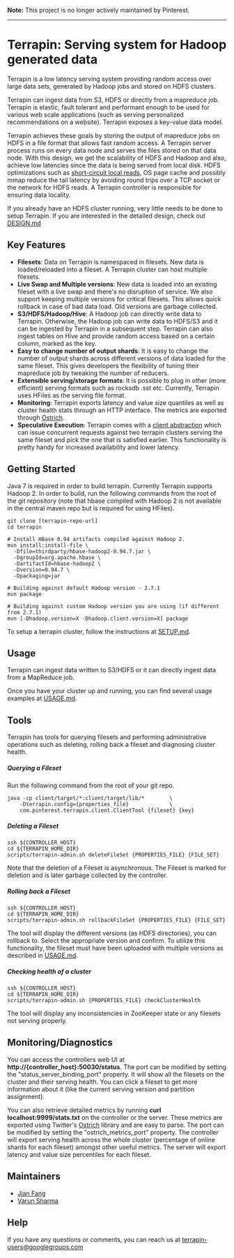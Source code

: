**Note:** This project is no longer actively maintained by Pinterest.

---

# Terrapin: Serving system for Hadoop generated data

Terrapin is a low latency serving system providing random
access over large data sets, generated by Hadoop jobs and
stored on HDFS clusters.

Terrapin can ingest data from S3, HDFS or directly from a mapreduce job.
Terrapin is elastic, fault tolerant and performant enough to be used for
various web scale applications (such as serving personalized recommendations
on a website). Terrapin exposes a key-value data model.

Terrapin achieves these goals by storing the output of mapreduce
jobs on HDFS in a file format that allows fast random access. A Terrapin
server process runs on every data node and serves the files stored
on that data node. With this design, we get the scalability of HDFS and Hadoop
and also, achieve low latencies since the data is being served
from local disk. HDFS optimizations such as [short-circuit local reads],
OS page cache and possibly mmap reduce the tail latency by avoiding
round trips over a TCP socket or the network for HDFS reads. A Terrapin controller
is responsible for ensuring data locality.

If you already have an HDFS cluster running, very little needs to be done to
setup Terrapin. If you are interested in the detailed design, check out [DESIGN.md](docs/DESIGN.md)

## Key Features

  - **Filesets**: Data on Terrapin is namespaced in filesets. New data is
loaded/reloaded into a fileset. A Terrapin cluster can host multiple filesets.
  - **Live Swap and Multiple versions**: New data is loaded into an existing
fileset with a live swap and there's no disruption of service. We also
support keeping multiple versions for critical filesets. This allows quick
rollback in case of bad data load. Old versions are garbage collected.
  - **S3/HDFS/Hadoop/Hive**: A Hadoop job can directly write data to Terrapin.
Otherwise, the Hadoop job can write data to HDFS/S3 and it can be ingested by
Terrapin in a subsequent step. Terrapin can also ingest tables on Hive and
provide random access based on a certain column, marked as the key.
  - **Easy to change number of output shards**: It is easy to change the number
of output shards across different versions of data loaded for the same fileset.
This gives developers the flexibility of tuning their mapreduce job by tweaking
the number of reducers.
  - **Extensible serving/storage formats**: It is possible to plug in other
(more efficient) serving formats such as rocksdb .sst etc. Currently, Terrapin
uses HFiles as the serving file format.
  - **Monitoring**: Terrapin exports latency and value size quantiles as well as
cluster health stats through an HTTP interface. The metrics are exported through
[Ostrich].
  - **Speculative Execution**: Terrapin comes with a [client abstraction] which can
issue concurrent requests against two terrapin clusters serving the same fileset and pick the
one that is satisfied earlier. This functionality is pretty handy for increased
availability and lower latency.

## Getting Started

Java 7 is required in order to build terrapin. Currently Terrapin supports
Hadoop 2. In order to build, run the following commands from the
root of the git repository (note that hbase compiled with Hadoop 2 is not available
in the central maven repo but is required for using HFiles).

```
git clone [terrapin-repo-url]
cd terrapin

# Install HBase 0.94 artifacts compiled against Hadoop 2.
mvn install:install-file \
  -Dfile=thirdparty/hbase-hadoop2-0.94.7.jar \
  -DgroupId=org.apache.hbase \
  -DartifactId=hbase-hadoop2 \
  -Dversion=0.94.7 \
  -Dpackaging=jar

# Building against default Hadoop version - 2.7.1
mvn package

# Building against custom Hadoop version you are using (if different from 2.7.1)
mvn [-Dhadoop.version=X -Dhadoop.client.version=X] package
```

To setup a terrapin cluster, follow the instructions at [SETUP.md](docs/SETUP.md).

## Usage

Terrapin can ingest data written to S3/HDFS or it can directly ingest data
from a MapReduce job.

Once you have your cluster up and running, you can find several usage examples
at [USAGE.md](docs/USAGE.md).

## Tools

Terrapin has tools for querying filesets and performing administrative
operations such as deleting, rolling back a fileset and diagnosing cluster
health.

##### Querying a Fileset

Run the following command from the root of your git repo.

```
java -cp client/target/*:client/target/lib/*        \
    -Dterrapin.config={properties_file}             \
    com.pinterest.terrapin.client.ClientTool {fileset} {key}
```

##### Deleting a Fileset

```
ssh ${CONTROLLER_HOST}
cd ${TERRAPIN_HOME_DIR}
scripts/terrapin-admin.sh deleteFileSet {PROPERTIES_FILE} {FILE_SET}
```

Note that the deletion of a Fileset is asynchronous. The Fileset is marked for
deletion and is later garbage collected by the controller.

##### Rolling back a Fileset

```
ssh ${CONTROLLER_HOST}
cd ${TERRAPIN_HOME_DIR}
scripts/terrapin-admin.sh rollbackFileSet {PROPERTIES_FILE} {FILE_SET}
```

The tool will display the different versions (as HDFS directories), you can rollback to.
Select the appropriate version and confirm. To utilize this functionality, the fileset
must have been uploaded with multiple versions as described in [USAGE.md](docs/USAGE.md). 

##### Checking health of a cluster

``` 
ssh ${CONTROLLER_HOST}
cd ${TERRAPIN_HOME_DIR}
scripts/terrapin-admin.sh {PROPERTIES_FILE} checkClusterHealth
```

The tool will display any inconsistencies in ZooKeeper state or any filesets
not serving properly.

## Monitoring/Diagnostics

You can access the controllers web UI at **http://{controller_host}:50030/status**.
The port can be modified by setting the "status_server_binding_port" property. It
will show all the filesets on the cluster and their serving health. You can
click a fileset to get more information about it (like the current serving version
and partition assignment).

You can also retrieve detailed metrics by running **curl localhost:9999/stats.txt**
on the controller or the server. These metrics are exported using Twitter's [Ostrich]
library and are easy to parse. The port can be modified by setting the
"ostrich_metrics_port" property. The controller will export serving health across
the whole cluster (percentage of online shards for each fileset) amongst other
useful metrics. The server will export latency and value size percentiles for each fileset.

## Maintainers
  - [Jian Fang](https://github.com/fangjian601)
  - [Varun Sharma](https://github.com/varunsharmagit)

## Help

If you have any questions or comments, you can reach us at [terrapin-users@googlegroups.com](https://groups.google.com/forum/#!forum/terrapin-users)

[Ostrich]:https://github.com/twitter/ostrich
[client abstraction]:client/src/main/java/com/pinterest/terrapin/client/ReplicatedTerrapinClient.java
[short-circuit local reads]:http://hadoop.apache.org/docs/current/hadoop-project-dist/hadoop-hdfs/ShortCircuitLocalReads.html

